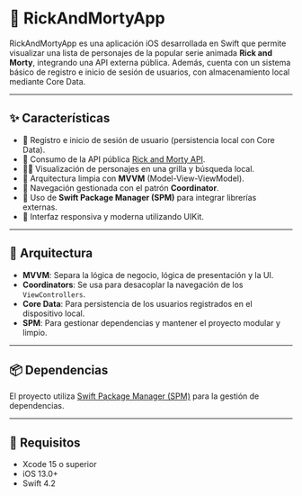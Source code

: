 # 🧪 RickAndMortyApp

RickAndMortyApp es una aplicación iOS desarrollada en Swift que permite visualizar una lista de personajes de la popular serie animada **Rick and Morty**, integrando una API externa pública. Además, cuenta con un sistema básico de registro e inicio de sesión de usuarios, con almacenamiento local mediante Core Data.

---

## ✨ Características

- 🔐 Registro e inicio de sesión de usuario (persistencia local con Core Data).
- 📡 Consumo de la API pública [Rick and Morty API](https://rickandmortyapi.com/).
- 🧍‍♂️ Visualización de personajes en una grilla y búsqueda local.
- 🎯 Arquitectura limpia con **MVVM** (Model-View-ViewModel).
- 🧭 Navegación gestionada con el patrón **Coordinator**.
- 🧩 Uso de **Swift Package Manager (SPM)** para integrar librerías externas.
- 📱 Interfaz responsiva y moderna utilizando UIKit.

---

## 🧱 Arquitectura

- **MVVM**: Separa la lógica de negocio, lógica de presentación y la UI.
- **Coordinators**: Se usa para desacoplar la navegación de los `ViewControllers`.
- **Core Data**: Para persistencia de los usuarios registrados en el dispositivo local.
- **SPM**: Para gestionar dependencias y mantener el proyecto modular y limpio.

---

## 📦 Dependencias

El proyecto utiliza [Swift Package Manager (SPM)](https://swift.org/package-manager/) para la gestión de dependencias.

---
## 🔧 Requisitos

- Xcode 15 o superior
- iOS 13.0+
- Swift 4.2

